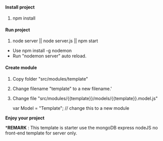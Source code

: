 #### Install project

1. npm install

#### Run project

1. node server || node server.js || npm start

* Use npm install -g nodemon
* Run "nodemon server" auto reload.

#### Create module

1. Copy folder "src/modules/template"

2. Change filename "template" to a new filename.'

3. Change file "src/modules/{{template}}/models/{{template}}.model.js"

	

    var Model = "Template"; // change this to a new module
	

**Enjoy your project**

***REMARK** : This template is starter use the mongoDB express nodeJS no front-end template for server only.